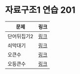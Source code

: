 # 자료구조1 연습 201


| 문제      | 링크                                          |
|---------|---------------------------------------------|
| 단어뒤집기2  | [링크](https://www.acmicpc.net/problem/17413)
| 쇠막대기    | [링크](https://www.acmicpc.net/problem/10799)  |
| 오큰수     | [링크](https://www.acmicpc.net/problem/17298)                                      |
| 오등큰수    |[링크](https://www.acmicpc.net/problem/17299)  |
